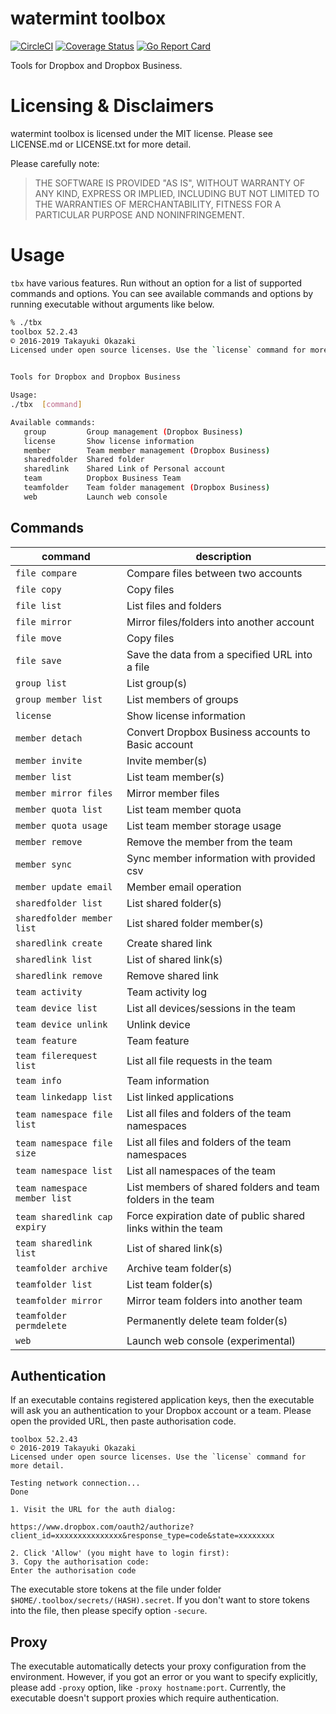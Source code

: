 # watermint toolbox

[![CircleCI](https://circleci.com/gh/watermint/toolbox.svg?style=svg)](https://circleci.com/gh/watermint/toolbox)
[![Coverage Status](https://coveralls.io/repos/github/watermint/toolbox/badge.svg)](https://coveralls.io/github/watermint/toolbox)
[![Go Report Card](https://goreportcard.com/badge/github.com/watermint/toolbox)](https://goreportcard.com/report/github.com/watermint/toolbox)

Tools for Dropbox and Dropbox Business.

# Licensing & Disclaimers

watermint toolbox is licensed under the MIT license. Please see LICENSE.md or LICENSE.txt for more detail.

Please carefully note:

> THE SOFTWARE IS PROVIDED "AS IS", WITHOUT WARRANTY OF ANY KIND, EXPRESS OR
IMPLIED, INCLUDING BUT NOT LIMITED TO THE WARRANTIES OF MERCHANTABILITY,
FITNESS FOR A PARTICULAR PURPOSE AND NONINFRINGEMENT.

# Usage

`tbx` have various features. Run without an option for a list of supported commands and options.
You can see available commands and options by running executable without arguments like below.

```bash
% ./tbx
toolbox 52.2.43
© 2016-2019 Takayuki Okazaki
Licensed under open source licenses. Use the `license` command for more detail.


Tools for Dropbox and Dropbox Business

Usage:
./tbx  [command]

Available commands:
   group         Group management (Dropbox Business)
   license       Show license information
   member        Team member management (Dropbox Business)
   sharedfolder  Shared folder
   sharedlink    Shared Link of Personal account
   team          Dropbox Business Team
   teamfolder    Team folder management (Dropbox Business)
   web           Launch web console
```

## Commands

| command                      | description                                                  |
|------------------------------|--------------------------------------------------------------|
| `file compare`               | Compare files between two accounts                           |
| `file copy`                  | Copy files                                                   |
| `file list`                  | List files and folders                                       |
| `file mirror`                | Mirror files/folders into another account                    |
| `file move`                  | Copy files                                                   |
| `file save`                  | Save the data from a specified URL into a file               |
| `group list`                 | List group(s)                                                |
| `group member list`          | List members of groups                                       |
| `license`                    | Show license information                                     |
| `member detach`              | Convert Dropbox Business accounts to Basic account           |
| `member invite`              | Invite member(s)                                             |
| `member list`                | List team member(s)                                          |
| `member mirror files`        | Mirror member files                                          |
| `member quota list`          | List team member quota                                       |
| `member quota usage`         | List team member storage usage                               |
| `member remove`              | Remove the member from the team                              |
| `member sync`                | Sync member information with provided csv                    |
| `member update email`        | Member email operation                                       |
| `sharedfolder list`          | List shared folder(s)                                        |
| `sharedfolder member list`   | List shared folder member(s)                                 |
| `sharedlink create`          | Create shared link                                           |
| `sharedlink list`            | List of shared link(s)                                       |
| `sharedlink remove`          | Remove shared link                                           |
| `team activity`              | Team activity log                                            |
| `team device list`           | List all devices/sessions in the team                        |
| `team device unlink`         | Unlink device                                                |
| `team feature`               | Team feature                                                 |
| `team filerequest list`      | List all file requests in the team                           |
| `team info`                  | Team information                                             |
| `team linkedapp list`        | List linked applications                                     |
| `team namespace file list`   | List all files and folders of the team namespaces            |
| `team namespace file size`   | List all files and folders of the team namespaces            |
| `team namespace list`        | List all namespaces of the team                              |
| `team namespace member list` | List members of shared folders and team folders in the team  |
| `team sharedlink cap expiry` | Force expiration date of public shared links within the team |
| `team sharedlink list`       | List of shared link(s)                                       |
| `teamfolder archive`         | Archive team folder(s)                                       |
| `teamfolder list`            | List team folder(s)                                          |
| `teamfolder mirror`          | Mirror team folders into another team                        |
| `teamfolder permdelete`      | Permanently delete team folder(s)                            |
| `web`                        | Launch web console (experimental)                            |

## Authentication

If an executable contains registered application keys, then the executable will ask you an authentication to your Dropbox account or a team.
Please open the provided URL, then paste authorisation code.

```
toolbox 52.2.43
© 2016-2019 Takayuki Okazaki
Licensed under open source licenses. Use the `license` command for more detail.

Testing network connection...
Done

1. Visit the URL for the auth dialog:

https://www.dropbox.com/oauth2/authorize?client_id=xxxxxxxxxxxxxxx&response_type=code&state=xxxxxxxx

2. Click 'Allow' (you might have to login first):
3. Copy the authorisation code:
Enter the authorisation code
```

The executable store tokens at the file under folder `$HOME/.toolbox/secrets/(HASH).secret`. If you don't want to store tokens into the file, then please specify option `-secure`.

## Proxy

The executable automatically detects your proxy configuration from the environment. However, if you got an error or you want to specify explicitly, please add `-proxy` option, like `-proxy hostname:port`.
Currently, the executable doesn't support proxies which require authentication.
